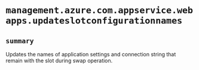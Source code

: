 # `management.azure.com.appservice.webapps.updateslotconfigurationnames`

## `summary`
Updates the names of application settings and connection string that remain with the slot during swap operation.


